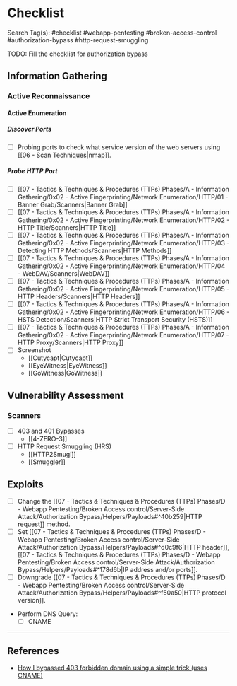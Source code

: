 # Checklist

Search Tag(s): #checklist #webapp-pentesting #broken-access-control #authorization-bypass #http-request-smuggling

TODO: Fill the checklist for authorization bypass

## Information Gathering

### Active Reconnaissance

#### Active Enumeration

##### Discover Ports

- [ ] Probing ports to check what service version of the web servers using [[06 - Scan Techniques|nmap]].

##### Probe HTTP Port

- [ ] [[07 - Tactics & Techniques & Procedures (TTPs) Phases/A - Information Gathering/0x02 - Active Fingerprinting/Network Enumeration/HTTP/01 - Banner Grab/Scanners|Banner Grab]]
- [ ] [[07 - Tactics & Techniques & Procedures (TTPs) Phases/A - Information Gathering/0x02 - Active Fingerprinting/Network Enumeration/HTTP/02 - HTTP Title/Scanners|HTTP Title]]
- [ ] [[07 - Tactics & Techniques & Procedures (TTPs) Phases/A - Information Gathering/0x02 - Active Fingerprinting/Network Enumeration/HTTP/03 - Detecting HTTP Methods/Scanners|HTTP Methods]]
- [ ] [[07 - Tactics & Techniques & Procedures (TTPs) Phases/A - Information Gathering/0x02 - Active Fingerprinting/Network Enumeration/HTTP/04 - WebDAV/Scanners|WebDAV]]
- [ ] [[07 - Tactics & Techniques & Procedures (TTPs) Phases/A - Information Gathering/0x02 - Active Fingerprinting/Network Enumeration/HTTP/05 - HTTP Headers/Scanners|HTTP Headers]]
- [ ] [[07 - Tactics & Techniques & Procedures (TTPs) Phases/A - Information Gathering/0x02 - Active Fingerprinting/Network Enumeration/HTTP/06 - HSTS Detection/Scanners|HTTP Strict Transport Security (HSTS)]]
- [ ] [[07 - Tactics & Techniques & Procedures (TTPs) Phases/A - Information Gathering/0x02 - Active Fingerprinting/Network Enumeration/HTTP/07 - HTTP Proxy/Scanners|HTTP Proxy]]
- [ ] Screenshot
	- [[Cutycapt|Cutycapt]]
	- [[EyeWitness|EyeWitness]]
	- [[GoWitness|GoWitness]]

## Vulnerability Assessment

### Scanners

- [ ] 403 and 401 Bypasses
	- [[4-ZERO-3]]
- [ ] HTTP Request Smuggling (HRS)
	- [[HTTP2Smugl]]
	- [[Smuggler]]

## Exploits

- [ ] Change the [[07 - Tactics & Techniques & Procedures (TTPs) Phases/D - Webapp Pentesting/Broken Access control/Server-Side Attack/Authorization Bypass/Helpers/Payloads#^40b259|HTTP request]] method.
- [ ] Set [[07 - Tactics & Techniques & Procedures (TTPs) Phases/D - Webapp Pentesting/Broken Access control/Server-Side Attack/Authorization Bypass/Helpers/Payloads#^d0c9f6|HTTP header]], [[07 - Tactics & Techniques & Procedures (TTPs) Phases/D - Webapp Pentesting/Broken Access control/Server-Side Attack/Authorization Bypass/Helpers/Payloads#^178d6b|IP address and/or ports]].
- [ ] Downgrade [[07 - Tactics & Techniques & Procedures (TTPs) Phases/D - Webapp Pentesting/Broken Access control/Server-Side Attack/Authorization Bypass/Helpers/Payloads#^f50a50|HTTP protocol version]].
- Perform DNS Query:
	- [ ] CNAME

---
## References

- [How I bypassed 403 forbidden domain using a simple trick (uses CNAME)](https://systemweakness.com/how-i-bypassed-403-forbidden-domain-using-a-simple-trick-c2d538de04b8)